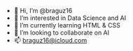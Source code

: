 - 👋 Hi, I’m @braguz16
- 👀 I’m interested in Data Science and AI
- 🌱 I’m currently learning HTML & CSS
- 💞️ I’m looking to collaborate on AI
- 📫 braguz16@icloud.com

<!---
braguz16/braguz16 is a ✨ special ✨ repository because its `README.md` (this file) appears on your GitHub profile.
You can click the Preview link to take a look at your changes.
--->
